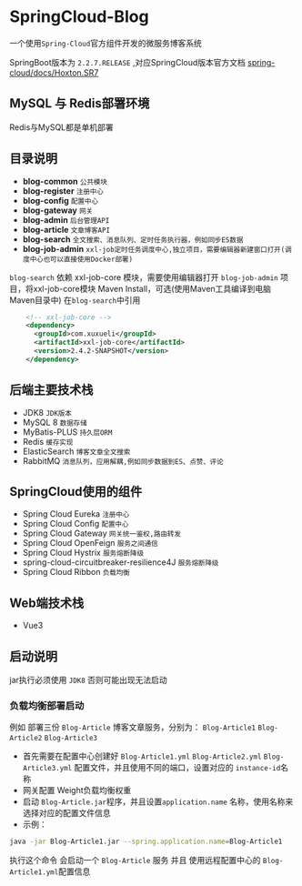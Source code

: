 # SpringCloud-Blog

一个使用`Spring-Cloud`官方组件开发的微服务博客系统

SpringBoot版本为 `2.2.7.RELEASE`
,对应SpringCloud版本官方文档 <a href="https://docs.spring.io/spring-cloud/docs/Hoxton.SR7/reference/html/">
spring-cloud/docs/Hoxton.SR7</a>

## MySQL 与 Redis部署环境

Redis与MySQL都是单机部署

## 目录说明

* **blog-common** `公共模块`
* **blog-register** `注册中心`
* **blog-config** `配置中心`
* **blog-gateway** `网关`
* **blog-admin** `后台管理API`
* **blog-article** `文章博客API`
* **blog-search** `全文搜索、消息队列、定时任务执行器，例如同步ES数据`
* **blog-job-admin** `xxl-job定时任务调度中心,独立项目，需要编辑器新建窗口打开(调度中心也可以直接使用Docker部署)`

`blog-search` 依赖 xxl-job-core 模块，需要使用编辑器打开 `blog-job-admin` 项目，将xxl-job-core模块 Maven  Install，可选(使用Maven工具编译到电脑Maven目录中) 在`blog-search`中引用
```xml
    <!-- xxl-job-core -->
    <dependency>
      <groupId>com.xuxueli</groupId>
      <artifactId>xxl-job-core</artifactId>
      <version>2.4.2-SNAPSHOT</version>
    </dependency>
```

## 后端主要技术栈

* JDK8 `JDK版本`
* MySQL 8 `数据存储`
* MyBatis-PLUS `持久层ORM`
* Redis `缓存实现`
* ElasticSearch `博客文章全文搜索`
* RabbitMQ `消息队列，应用解耦,例如同步数据到ES、点赞、评论`

## SpringCloud使用的组件

* Spring Cloud Eureka `注册中心`
* Spring Cloud Config `配置中心`
* Spring Cloud Gateway `网关统一鉴权,路由转发`
* Spring Cloud OpenFeign `服务之间通信`
* Spring Cloud Hystrix `服务熔断降级`
* spring-cloud-circuitbreaker-resilience4J `服务熔断降级`
* Spring Cloud Ribbon `负载均衡`

## Web端技术栈

* Vue3

## 启动说明

jar执行必须使用 `JDK8` 否则可能出现无法启动

### 负载均衡部署启动

例如 部署三份 `Blog-Article` 博客文章服务，分别为：
`Blog-Article1`
`Blog-Article2`
`Blog-Article3`

* 首先需要在配置中心创建好 `Blog-Article1.yml` `Blog-Article2.yml` `Blog-Article3.yml`
  配置文件，并且使用不同的端口，设置对应的 `instance-id`名称
* 网关配置 Weight负载均衡权重
* 启动 `Blog-Article.jar`程序，并且设置`application.name` 名称，使用名称来选择对应的配置文件信息
* 示例：

```bash
java -jar Blog-Article1.jar --spring.application.name=Blog-Article1
```

执行这个命令 会启动一个 `Blog-Article` 服务 并且 使用远程配置中心的 `Blog-Article1.yml`配置信息




